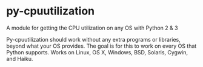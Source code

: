 py-cpuutilization
=================

A module for getting the CPU utilization on any OS with Python 2 & 3

Py-cpuutilization should work without any extra programs or libraries, beyond 
what your OS provides. The goal is for this to work on every OS that Python 
supports. Works on Linux, OS X, Windows, BSD, Solaris, Cygwin, and Haiku.

